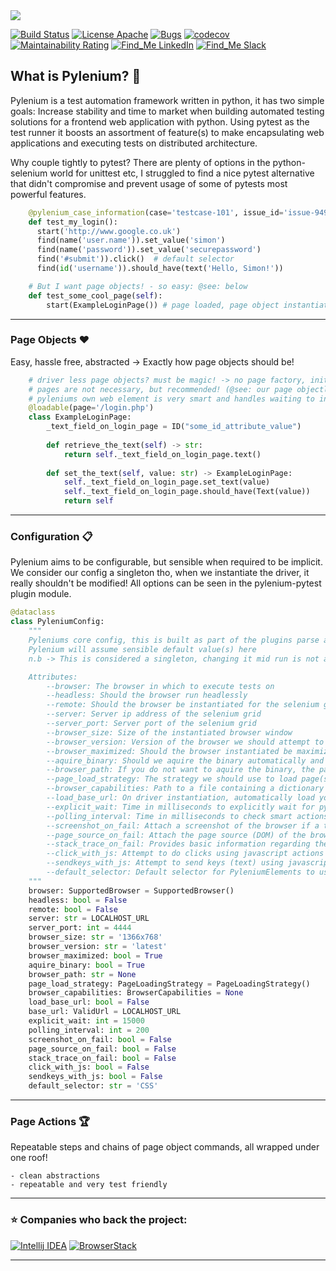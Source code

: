 <kbd>
  <img src="https://github.com/symonk/pylenium/blob/master/.github/.images/pylenium_logo.png">
</kbd>
  <p></p>

[![Build Status](https://api.travis-ci.org/symonk/pylenium.svg?branch=master)](https://travis-ci.org/symonk/pylenium)
[![License Apache](https://img.shields.io/badge/license-Apache%202-brightgreen.svg)](https://github.com/symonk/pylenium/blob/master/LICENSE)
[![Bugs](https://sonarcloud.io/api/project_badges/measure?project=symonk_pylenium&metric=bugs)](https://sonarcloud.io/dashboard?id=symonk_pylenium)
[![codecov](https://codecov.io/gh/symonk/pylenium/branch/master/graph/badge.svg)](https://codecov.io/gh/symonk/pylenium)
[![Maintainability Rating](https://sonarcloud.io/api/project_badges/measure?project=symonk_pylenium&metric=sqale_rating)](https://sonarcloud.io/dashboard?id=symonk_pylenium)
[![Find_Me LinkedIn](https://img.shields.io/badge/Find_Me-LinkedIn-brightgreen.svg)](https://www.linkedin.com/in/simonk09/)
[![Find_Me Slack](https://img.shields.io/badge/Find_Me-Slack-brightgreen.svg)](https://testersio.slack.com)

## What is Pylenium? :flags: 
Pylenium is a test automation framework written in python, it has two simple goals:  Increase stability and time to market
when building automated testing solutions for a frontend web application with python.  Using pytest as the test runner it boosts an assortment of feature(s) to make encapsulating web applications and executing tests on distributed architecture.

Why couple tightly to pytest? There are plenty of options in the python-selenium world for unittest etc, I struggled to find a nice pytest alternative that didn't compromise and prevent usage of some of pytests most powerful features.

```python
    @pylenium_case_information(case='testcase-101', issue_id='issue-949', description='Logging in is so easy!')
    def test_my_login():
      start('http://www.google.co.uk')
      find(name('user.name')).set_value('simon')
      find(name('password')).set_value('securepassword')
      find('#submit')).click()  # default selector
      find(id('username')).should_have(text('Hello, Simon!'))      

    # But I want page objects! - so easy: @see: below
    def test_some_cool_page(self):
        start(ExampleLoginPage()) # page loaded, page object instantiated!
```

---

### Page Objects :hearts:
Easy, hassle free, abstracted -> Exactly how page objects should be!

```python
    # driver less page objects? must be magic! -> no page factory, init elements or messing with driver code
    # pages are not necessary, but recommended! (@see: our page objectless example code!)
    # pyleniums own web element is very smart and handles waiting to increase stability
    @loadable(page='/login.php')
    class ExampleLoginPage:
        _text_field_on_login_page = ID("some_id_attribute_value")
    
        def retrieve_the_text(self) -> str:
            return self._text_field_on_login_page.text()
    
        def set_the_text(self, value: str) -> ExampleLoginPage:
            self._text_field_on_login_page.set_text(value)
            self._text_field_on_login_page.should_have(Text(value))
            return self
```
    
---

### Configuration :clipboard:
Pylenium aims to be configurable, but sensible when required to be implicit.  We consider our config a singleton tho,
when we instantiate the driver, it really shouldn't be modified! All options can be seen in the pylenium-pytest plugin
module.


```python
@dataclass
class PyleniumConfig:
    """
    Pyleniums core config, this is built as part of the plugins parse args
    Pylenium will assume sensible default value(s) here
    n.b -> This is considered a singleton, changing it mid run is not advised

    Attributes:
        --browser: The browser in which to execute tests on
        --headless: Should the browser run headlessly
        --remote: Should the browser be instantiated for the selenium grid
        --server: Server ip address of the selenium grid
        --server_port: Server port of the selenium grid
        --browser_size: Size of the instantiated browser window
        --browser_version: Version of the browser we should attempt to automatically aquire (unnecessary with --remote=True)
        --browser_maximized: Should the browser instantiated be maximized
        --aquire_binary: Should we aquire the binary automatically and cache it locally
        --browser_path: If you do not want to aquire the binary, the path to your chromedriver or geckodriver binary
        --page_load_strategy: The strategy we should use to load page(s) and ensure it is time to proceed
        --browser_capabilities: Path to a file containing a dictionary of your browser capabilities @default None
        --load_base_url: On driver instantiation, automatically load your applications base url (e.g login page)
        --explicit_wait: Time in milliseconds to explicitly wait for pyleniums smart actions
        --polling_interval: Time in milliseconds to check smart actions predicates to decipher if continuation should occur
        --screenshot_on_fail: Attach a screenshot of the browser if a test fails
        --page_source_on_fail: Attach the page source (DOM) of the browser if a test fails
        --stack_trace_on_fail: Provides basic information regarding the reason behind a test failing
        --click_with_js: Attempt to do clicks using javascript actions (not selenium click actions)
        --sendkeys_with_js: Attempt to send keys (text) using javascript actions (not selenium click actions)
        --default_selector: Default selector for PyleniumElements to use for lookup
    """
    browser: SupportedBrowser = SupportedBrowser()
    headless: bool = False
    remote: bool = False
    server: str = LOCALHOST_URL
    server_port: int = 4444
    browser_size: str = '1366x768'
    browser_version: str = 'latest'
    browser_maximized: bool = True
    aquire_binary: bool = True
    browser_path: str = None
    page_load_strategy: PageLoadingStrategy = PageLoadingStrategy()
    browser_capabilities: BrowserCapabilities = None
    load_base_url: bool = False
    base_url: ValidUrl = LOCALHOST_URL
    explicit_wait: int = 15000
    polling_interval: int = 200
    screenshot_on_fail: bool = False
    page_source_on_fail: bool = False
    stack_trace_on_fail: bool = False
    click_with_js: bool = False
    sendkeys_with_js: bool = False
    default_selector: str = 'CSS'
```
---

### Page Actions :trophy:
Repeatable steps and chains of page object commands, all wrapped under one roof!

    - clean abstractions
    - repeatable and very test friendly
    
---

###  :star: Companies who back the project:

[![Intellij IDEA](https://cloud.google.com/tools/images/icon_IntelliJIDEA.png )](http://www.jetbrains.com/idea)
[![BrowserStack](https://www.browserstack.com/images/mail/browserstack-logo-footer.png)](https://www.browserstack.com)

---
